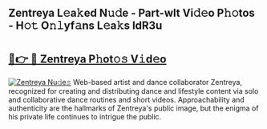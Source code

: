 ## Zentreya L𝚎a𝚔ed N𝚞𝚍e - Part-wlt Vi𝚍𝚎o P𝚑𝚘tos - H𝚘𝚝 O𝚗𝚕yf𝚊ns L𝚎a𝚔s IdR3u

# <h2><a href="http://kf01per.oniu.top/?m=Zentreya">🔗👉 🔴 Zentreya P𝚑ot𝚘𝚜 V𝚒d𝚎o</a></h2>

[![Zentreya Nu𝚍e𝚜](https://i.imgur.com/0qMVB7G.gif)](http://kf01per.oniu.top/?m=Zentreya)
Web-based artist and dance collaborator Zentreya, recognized for creating and distributing dance and lifestyle content via solo and collaborative dance routines and short videos. Approachability and authenticity are the hallmarks of Zentreya's public image, but the enigma of his private life continues to intrigue the public.  
